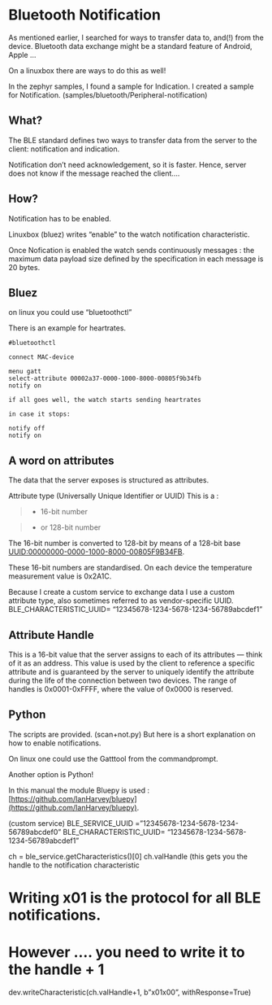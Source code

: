 # Bluetooth Notification

As mentioned earlier, I searched for ways to transfer data to, and(!) from the device.
Bluetooth data exchange might be a standard feature of Android, Apple …

On a linuxbox there are ways to do this as well!

In the zephyr samples,  I found a sample for Indication.
I created a sample for Notification. (samples/bluetooth/Peripheral-notification)

## What?

The BLE standard defines two ways to transfer data from the server to the client: notification and indication.

Notification don’t need acknowledgement, so it is faster. Hence, server does not know if the message reached the client….

## How?

Notification has to be enabled.

Linuxbox (bluez) writes “enable” to the watch notification characteristic.

Once Nofication is enabled the watch sends continuously messages :
the maximum data payload size defined by the specification in each message is 20 bytes.

## Bluez

on linux you could use  “bluetoothctl”

There is an example for heartrates.

```
#bluetoothctl

connect MAC-device

menu gatt
select-attribute 00002a37-0000-1000-8000-00805f9b34fb
notify on

if all goes well, the watch starts sending heartrates

in case it stops:

notify off
notify on
```

## A word on attributes

The data that the server exposes is structured as attributes.

Attribute type (Universally Unique Identifier or UUID)
This is a :

> 
> * 16-bit number


> * or 128-bit number

The 16-bit number is converted to 128-bit by means of a
128-bit base [UUID:00000000-0000-1000-8000-00805F9B34FB](UUID:00000000-0000-1000-8000-00805F9B34FB).

These 16-bit numbers are standardised. On each device the temperature measurement value is 0x2A1C.

Because I create a custom service to exchange data I use a custom attribute type, also sometimes referred to as vendor-specific UUID.
BLE_CHARACTERISTIC_UUID= “12345678-1234-5678-1234-56789abcdef1”

## Attribute Handle

This is a 16-bit value that the server assigns to each of its attributes — think of it as an address. This value is used by the client to reference a specific attribute and is guaranteed by the server to uniquely identify the attribute during the life of the connection between two devices. The range of handles is 0x0001-0xFFFF, where the value of 0x0000 is reserved.

## Python

The scripts are provided. (scan+not.py)
But here is a short explanation on how to enable notifications.

On linux one could use the Gatttool from the commandprompt.

Another option is Python!

In this manual the module Bluepy is used : [https://github.com/IanHarvey/bluepy](https://github.com/IanHarvey/bluepy).

(custom service)
BLE_SERVICE_UUID =”12345678-1234-5678-1234-56789abcdef0”
BLE_CHARACTERISTIC_UUID= “12345678-1234-5678-1234-56789abcdef1”

ch = ble_service.getCharacteristics()[0]
ch.valHandle (this gets you the handle to the notification characteristic

# Writing x01 is the protocol for all BLE notifications.
# However …. you need to write it to the handle + 1

dev.writeCharacteristic(ch.valHandle+1, b”x01x00”, withResponse=True)
